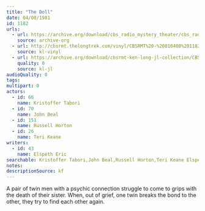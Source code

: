 ```yaml
---
title: "The Doll"
date: 04/08/1981
id: 1182
urls: 
  - url: https://archive.org/download/cbs_radio_mystery_theater/cbs_radio_mystery_theater-1151-1200.zip/cbs_radio_mystery_theater-1151-1200%2Fcbsrmt_1182_the_doll_esp.mp3
    source: archive-org
  - url: http://cbsrmt.thelongtrek.com/vinyl/CBSRMT%20-%20810408%201182%20The%20Doll_afrts.mp3
    source: kl-vinyl
  - url: https://archive.org/download/cbsrmt-ken-long-jl-collection/CBSRMT - 810408 1182 The Doll_jl.mp3
    quality: 0
    source: kl-jl
audioQuality: 0
tags: 
multipart: 0
actors:  
  - id: 66
    name: Kristoffer Tabori  
  - id: 70
    name: John Beal  
  - id: 151
    name: Russell Horton  
  - id: 26
    name: Teri Keane
writers:  
  - id: 43
    name: Elspeth Eric
searchable: Kristoffer Tabori,John Beal,Russell Horton,Teri Keane Elspeth Eric
notes: 
descriptionSource: kf
---
```

A pair of twin men with a psychic connection struggle to come to grips with the death of their sister. When, out of grief, one twin breaks the bond to the other, they try to find each other again.